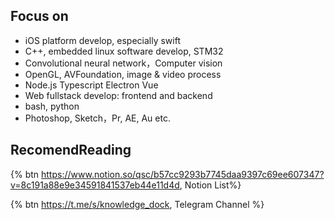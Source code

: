 
## Focus on

* iOS platform develop, especially swift
* C++, embedded linux software develop, STM32
* Convolutional neural network，Computer vision
* OpenGL, AVFoundation, image & video process
* Node.js Typescript Electron Vue
* Web fullstack develop: frontend and backend
* bash, python
* Photoshop, Sketch，Pr, AE, Au etc.


## RecomendReading

{% btn https://www.notion.so/qsc/b57cc9293b7745daa9397c69ee607347?v=8c191a88e9e34591841537eb44e11d4d, Notion List%}

{% btn https://t.me/s/knowledge_dock, Telegram Channel %}
